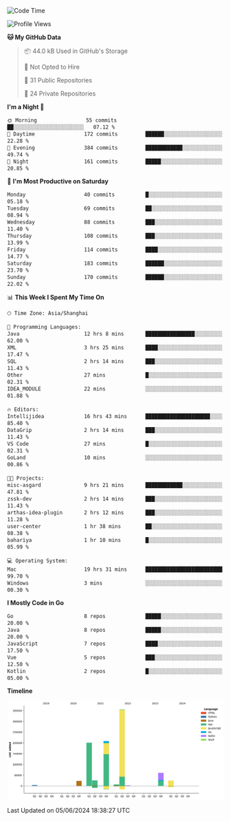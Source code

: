 <!--START_SECTION:waka-->
![Code Time](http://img.shields.io/badge/Code%20Time-2%2C410%20hrs%2012%20mins-blue)

![Profile Views](http://img.shields.io/badge/Profile%20Views-0-blue)

**🐱 My GitHub Data** 

> 📦 44.0 kB Used in GitHub's Storage 
 > 
> 🚫 Not Opted to Hire
 > 
> 📜 31 Public Repositories 
 > 
> 🔑 24 Private Repositories 
 > 
**I'm a Night 🦉** 

```text
🌞 Morning                55 commits          ██░░░░░░░░░░░░░░░░░░░░░░░   07.12 % 
🌆 Daytime                172 commits         ██████░░░░░░░░░░░░░░░░░░░   22.28 % 
🌃 Evening                384 commits         ████████████░░░░░░░░░░░░░   49.74 % 
🌙 Night                  161 commits         █████░░░░░░░░░░░░░░░░░░░░   20.85 % 
```
📅 **I'm Most Productive on Saturday** 

```text
Monday                   40 commits          █░░░░░░░░░░░░░░░░░░░░░░░░   05.18 % 
Tuesday                  69 commits          ██░░░░░░░░░░░░░░░░░░░░░░░   08.94 % 
Wednesday                88 commits          ███░░░░░░░░░░░░░░░░░░░░░░   11.40 % 
Thursday                 108 commits         ███░░░░░░░░░░░░░░░░░░░░░░   13.99 % 
Friday                   114 commits         ████░░░░░░░░░░░░░░░░░░░░░   14.77 % 
Saturday                 183 commits         ██████░░░░░░░░░░░░░░░░░░░   23.70 % 
Sunday                   170 commits         ██████░░░░░░░░░░░░░░░░░░░   22.02 % 
```


📊 **This Week I Spent My Time On** 

```text
🕑︎ Time Zone: Asia/Shanghai

💬 Programming Languages: 
Java                     12 hrs 8 mins       ████████████████░░░░░░░░░   62.00 % 
XML                      3 hrs 25 mins       ████░░░░░░░░░░░░░░░░░░░░░   17.47 % 
SQL                      2 hrs 14 mins       ███░░░░░░░░░░░░░░░░░░░░░░   11.43 % 
Other                    27 mins             █░░░░░░░░░░░░░░░░░░░░░░░░   02.31 % 
IDEA_MODULE              22 mins             ░░░░░░░░░░░░░░░░░░░░░░░░░   01.88 % 

🔥 Editors: 
Intellijidea             16 hrs 43 mins      █████████████████████░░░░   85.40 % 
DataGrip                 2 hrs 14 mins       ███░░░░░░░░░░░░░░░░░░░░░░   11.43 % 
VS Code                  27 mins             █░░░░░░░░░░░░░░░░░░░░░░░░   02.31 % 
GoLand                   10 mins             ░░░░░░░░░░░░░░░░░░░░░░░░░   00.86 % 

🐱‍💻 Projects: 
misc-asgard              9 hrs 21 mins       ████████████░░░░░░░░░░░░░   47.81 % 
zssk-dev                 2 hrs 14 mins       ███░░░░░░░░░░░░░░░░░░░░░░   11.43 % 
arthas-idea-plugin       2 hrs 12 mins       ███░░░░░░░░░░░░░░░░░░░░░░   11.28 % 
user-center              1 hr 38 mins        ██░░░░░░░░░░░░░░░░░░░░░░░   08.38 % 
bahariya                 1 hr 10 mins        █░░░░░░░░░░░░░░░░░░░░░░░░   05.99 % 

💻 Operating System: 
Mac                      19 hrs 31 mins      █████████████████████████   99.70 % 
Windows                  3 mins              ░░░░░░░░░░░░░░░░░░░░░░░░░   00.30 % 
```

**I Mostly Code in Go** 

```text
Go                       8 repos             █████░░░░░░░░░░░░░░░░░░░░   20.00 % 
Java                     8 repos             █████░░░░░░░░░░░░░░░░░░░░   20.00 % 
JavaScript               7 repos             ████░░░░░░░░░░░░░░░░░░░░░   17.50 % 
Vue                      5 repos             ███░░░░░░░░░░░░░░░░░░░░░░   12.50 % 
Kotlin                   2 repos             █░░░░░░░░░░░░░░░░░░░░░░░░   05.00 % 
```



**Timeline**

![Lines of Code chart](https://raw.githubusercontent.com/youtiaoguagua/youtiaoguagua/master/assets/bar_graph.png)


 Last Updated on 05/06/2024 18:38:27 UTC
<!--END_SECTION:waka-->